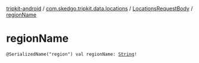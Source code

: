 [tripkit-android](../../index.md) / [com.skedgo.tripkit.data.locations](../index.md) / [LocationsRequestBody](index.md) / [regionName](./region-name.md)

# regionName

`@SerializedName("region") val regionName: `[`String`](https://kotlinlang.org/api/latest/jvm/stdlib/kotlin/-string/index.html)`!`